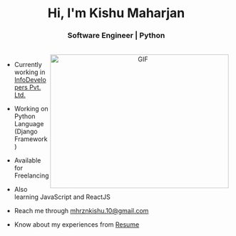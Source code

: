 <h1 align="center">Hi, I'm Kishu Maharjan</h1>
<h3 align="center">Software Engineer | Python</h3>

<br/>

<a target="_blank" align="center">
  <img align="right" top="500" height="300" width="400" alt="GIF" src="https://media.giphy.com/media/SWoSkN6DxTszqIKEqv/giphy.gif">
</a>

- Currently working in <a href="https://infodev.com.np/" target="blank">InfoDevelopers Pvt. Ltd.</a>

- Working on Python Language (Django Framework)

- Available for Freelancing

- Also learning JavaScript and ReactJS

- Reach me through <a href = "mailto: mhrznkishu.10@gmail.com">mhrznkishu.10@gmail.com</a>

- Know about my experiences from <a href="https://docs.google.com/document/d/10ka98FuoeGKhH_XUS39JXOARafSvwVXRUobYrrX2fAU/edit?usp=sharing" target="blank">Resume</a>
<br/>
